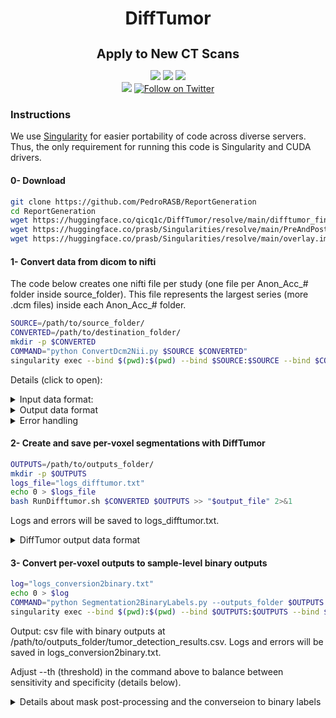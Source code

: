 <h1 align="center">DiffTumor</h1>
<h3 align="center" style="font-size: 20px; margin-bottom: 4px">Apply to New CT Scans</h3>
<p align="center">
    <a href='https://www.cs.jhu.edu/~alanlab/Pubs24/chen2024towards.pdf'><img src='https://img.shields.io/badge/Paper-PDF-purple'></a> 
    <a href='https://github.com/MrGiovanni/DiffTumor/document/cvpr_slides.pdf'><img src='https://img.shields.io/badge/Slides-PDF-orange'></a> 
    <a href='https://hub.jhu.edu/2024/05/30/researchers-create-artificial-tumors-for-cancer-research/'><img src='https://img.shields.io/badge/JHU-News-yellow'></a>
    <br/>
    <a href="https://github.com/MrGiovanni/DiffTumor"><img src="https://img.shields.io/github/stars/MrGiovanni/DiffTumor?style=social" /></a>
    <a href="https://twitter.com/bodymaps317"><img src="https://img.shields.io/twitter/follow/BodyMaps" alt="Follow on Twitter" /></a>
</p>

### Instructions

We use [Singularity](https://docs.sylabs.io/guides/3.5/user-guide/introduction.html) for easier portability of code across diverse servers. Thus, the only requirement for running this code is Singularity and CUDA drivers.


#### 0- Download
```bash
git clone https://github.com/PedroRASB/ReportGeneration
cd ReportGeneration
wget https://huggingface.co/qicq1c/DiffTumor/resolve/main/difftumor_final.sif
wget https://huggingface.co/prasb/Singularities/resolve/main/PreAndPostProcessing.sif
wget https://huggingface.co/prasb/Singularities/resolve/main/overlay.img
```

#### 1- Convert data from dicom to nifti 

The code below creates one nifti file per study (one file per Anon_Acc_# folder inside source_folder). This file represents the largest series (more .dcm files) inside each Anon_Acc_# folder.

```bash
SOURCE=/path/to/source_folder/
CONVERTED=/path/to/destination_folder/
mkdir -p $CONVERTED
COMMAND="python ConvertDcm2Nii.py $SOURCE $CONVERTED"
singularity exec --bind $(pwd):$(pwd) --bind $SOURCE:$SOURCE --bind $CONVERTED:$CONVERTED PreAndPostProcessing.sif bash -c "$COMMAND;"
```

Details (click to open):

<details>
  <summary>Input data format: </summary>

```
source_folder/
├── Anon_MRN/
|    └── Anon_Acc_#/
|        ├── Series_1/
|        │   ├── file1.dcm
|        │   ├── file2.dcm
|        │   └── file1.dcm
|        ├── Series_2/
|        |   ├── file1.dcm
|        |   └── file2.dcm
|        └── ...
├──...
└──...
```

</details>

<details>
  <summary>Output data format</summary>
  
```
destination_folder/
├── Anon_MRN/
│    └── Anon_Acc_#/
│        └── Series_with_most_files/
│            └── ct.nii.gz
├──...
└──...
```
</details>

<details>
  <summary>Error handling</summary>
  
Error handling: if the longest series in Anon_Acc_# cannot be converted to nifti, the code will log an error in conversion_errors.txt and try convering the second-longest series. If no series in Anon_Acc_# can be successfully converted, the code will log "No series in Anon_Acc_# could be successfully converted" in conversion_errors.txt.

Check how many ct scans were successfully converted to nifti:
```bash
cd /path/to/destination_folder/
find . -type f -name "*.nii.gz" | wc -l
cd -
```
</details>




#### 2- Create and save per-voxel segmentations with DiffTumor
```bash
OUTPUTS=/path/to/outputs_folder/
mkdir -p $OUTPUTS
logs_file="logs_difftumor.txt"
echo 0 > $logs_file
bash RunDifftumor.sh $CONVERTED $OUTPUTS >> "$output_file" 2>&1
```

Logs and errors will be saved to logs_difftumor.txt.

<details>
  <summary>DiffTumor output data format</summary>
  
```
outputs_folder/
├── Anon_MRN/
│    └── Anon_Acc_#/
│        └── Series_with_most_files/
│            ├── ct.nii.gz
|            └── predictions
|                 ├── liver.nii.gz
|                 ├── pancreas.nii.gz
|                 ├── kidney.nii.gz
|                 ├── liver_tumor.nii.gz
|                 ├── pancreas_tumor.nii.gz
|                 └── kidney_tumor.nii.gz
├──...
└──...
```


</details>


#### 3- Convert per-voxel outputs to sample-level binary outputs
```bash
log="logs_conversion2binary.txt"
echo 0 > $log
COMMAND="python Segmentation2BinaryLabels.py --outputs_folder $OUTPUTS --ct_folder $CONVERTED --th 30"
singularity exec --bind $(pwd):$(pwd) --bind $OUTPUTS:$OUTPUTS --bind $CONVERTED:$CONVERTED PreAndPostProcessing.sif bash -c "$COMMAND;" >> "$log" 2>&1
```

Output: csv file with binary outputs at /path/to/outputs_folder/tumor_detection_results.csv. Logs and errors will be saved in logs_conversion2binary.txt.

Adjust --th (threshold) in the command above to balance between sensitivity and specificity (details below).

<details>
  <summary>Details about mask post-processing and the converseion to binary labels</summary>

Post-processing details:

  1- We remove any tumor detection outside of the organ mask. E.g., we certify that all liver tumors in liver_tumor.nii.gz are inside the liver (liver.nii.gz).

  2- We apply [binary erosion](https://docs.scipy.org/doc/scipy/reference/generated/scipy.ndimage.binary_erosion.html), using a 3x3x3 mm cube as the structuring element. This operation denoises the segmentation mask, removing detections that are smaller than the structuring element. Thus, binary erosion helps avoid false positives.

  3- After erosion, we calculate the total volume of the tumors in the tumor mask, in mm^3. If it is above a threshold parameter, the sample is considered positive for tumor. 
  
  Higher thresholds (th) and binary erosion reduce the number of false positives but may reduce the model capacity to detect very small tumors, and increase false negatives.

</details>
